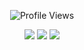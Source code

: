  <p align="center">
  <img src="https://komarev.com/ghpvc/?username=D4RKH3ART&label=lovelies&color=AABACE&base=570" alt="Profile Views"/>
</p>

<p align="center">
  <img src="https://file.garden/aFQP9esOHyVvl9zD/panny.png" />
  <img src="https://file.garden/aFQP9esOHyVvl9zD/edgy.png" />
  <img src="https://file.garden/aFQP9esOHyVvl9zD/gender.png" />
</p>


